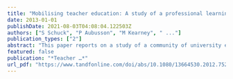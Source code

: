 ```yaml
---
title: "Mobilising teacher education: A study of a professional learning community"
date: 2013-01-01
publishDate: 2021-08-03T04:08:04.122503Z
authors: ["S Schuck", "P Aubusson", "M Kearney", " ..."]
publication_types: ["2"]
abstract: "This paper reports on a study of a community of university educators that investigated the introduction of mobile technologies into their learning and teaching. The study was conducted by a subgroup of that community. Given the ubiquity of mobile devices, members …"
featured: false
publication: "*Teacher …*"
url_pdf: "https://www.tandfonline.com/doi/abs/10.1080/13664530.2012.752671"
---
```


